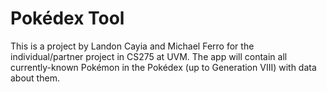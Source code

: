 # Pokédex Tool

This is a project by Landon Cayia and Michael Ferro for the individual/partner project in CS275 at UVM. The app will contain all currently-known Pokémon in the Pokédex (up to Generation VIII) with data about them.